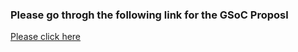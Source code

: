 ### Please go throgh the following link for the GSoC Proposl 

[Please click here](https://docs.google.com/document/d/1uaIqM4fxvL1LnJjyIDTdQiXeO-J5xqqZ38RzqfyNjL4/edit?usp=sharing)
